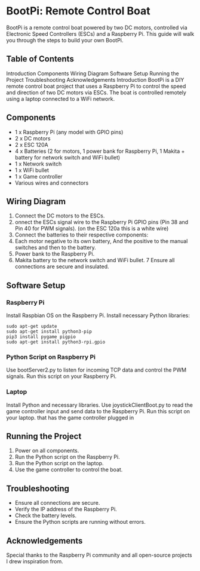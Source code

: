# BootPi: Remote Control Boat
BootPi is a remote control boat powered by two DC motors, controlled via Electronic Speed Controllers (ESCs) and a Raspberry Pi. This guide will walk you through the steps to build your own BootPi.

## Table of Contents
Introduction
Components
Wiring Diagram
Software Setup
Running the Project
Troubleshooting
Acknowledgements
Introduction
BootPi is a DIY remote control boat project that uses a Raspberry Pi to control the speed and direction of two DC motors via ESCs. The boat is controlled remotely using a laptop connected to a WiFi network.

## Components
+ 1 x Raspberry Pi (any model with GPIO pins)
+ 2 x DC motors
+ 2 x ESC 120A
+ 4 x Batteries (2 for motors, 1 power bank for Raspberry Pi, 1 Makita + battery for network switch and WiFi bullet)
+ 1 x Network switch
+ 1 x WiFi bullet
+ 1 x Game controller
+ Various wires and connectors


## Wiring Diagram
1. Connect the DC motors to the ESCs.
2. onnect the ESCs signal wire to the Raspberry Pi GPIO pins (Pin 38 and Pin 40 for PWM signals). (on the ESC 120a this is a white wire)
3. Connect the batteries to their respective components:
4. Each motor negative to its own battery, And the positive to the manual switches and then to the battery.
5. Power bank to the Raspberry Pi.
6. Makita battery to the network switch and WiFi bullet.
7 Ensure all connections are secure and insulated.

## Software Setup
### Raspberry Pi
Install Raspbian OS on the Raspberry Pi.
Install necessary Python libraries:

```
sudo apt-get update
sudo apt-get install python3-pip
pip3 install pygame pigpio
sudo apt-get install python3-rpi.gpio
```

### Python Script on Raspberry Pi
Use bootServer2.py to listen for incoming TCP data and control the PWM signals. Run this script on your Raspberry Pi.

### Laptop
Install Python and necessary libraries.
Use joystickClientBoot.py to read the game controller input and send data to the Raspberry Pi. Run this script on your laptop. that has the game controller plugged in

## Running the Project
1. Power on all components.
2. Run the Python script on the Raspberry Pi.
3. Run the Python script on the laptop.
4. Use the game controller to control the boat.

## Troubleshooting
+ Ensure all connections are secure.
+ Verify the IP address of the Raspberry Pi.
+ Check the battery levels.
+ Ensure the Python scripts are running without errors.

## Acknowledgements
Special thanks to the Raspberry Pi community and all open-source projects I drew inspiration from.